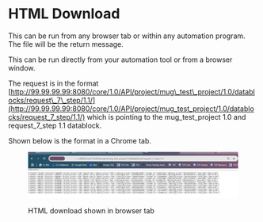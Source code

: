 # HTML Download

This can be run from any browser tab or within any automation program.  The file will be the return message.&#x20;

&#x20;This can be run directly from your automation tool or from a browser window.

The request is in the format  [http://99.99.99.99:8080/core/1.0/API/project/mug\_test\_project/1.0/datablocks/request\_7\_step/1.1/](http://99.99.99.99:8080/core/1.0/API/project/mug_test_project/1.0/datablocks/request_7_step/1.1/) which is pointing to the mug\_test\_project 1.0 and request\_7\_step 1.1 datablock.

&#x20;Shown below is the format in a Chrome tab.

&#x20;

<figure><img src="../../../../../../.gitbook/assets/image (44).png" alt=""><figcaption><p>HTML download shown in browser tab</p></figcaption></figure>
